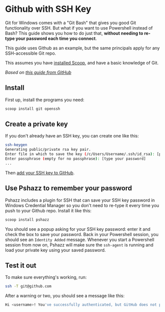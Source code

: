 # Github with SSH Key

Git for Windows comes with a "Git Bash" that gives you good Git functionality over SSH. But what if you want to use Powershell instead of Bash? This guide shows you how to do just that, **without needing to re-type your password each time you connect**.

This guide uses Github as an example, but the same principals apply for any SSH-accessible Git repo.

This assumes you have [installed Scoop](https://github.com/lukesampson/scoop/wiki/Quick-Start), and have a basic knowledge of Git.

*Based on [this guide from GitHub](https://help.github.com/articles/generating-ssh-keys#platform-windows)*

## Install

First up, install the programs you need:

```powershell
scoop install git openssh
```

## Create a private key

If you don't already have an SSH key, you can create one like this:

```sh
ssh-keygen
Generating public/private rsa key pair.
Enter file in which to save the key (/c/Users/Username/.ssh/id_rsa): [press enter]
Enter passphrase (empty for no passphrase): [type your password]
...
```

Then [add your SSH key to GitHub](https://help.github.com/articles/generating-ssh-keys#step-3-add-your-ssh-key-to-github).

## Use Pshazz to remember your password

Pshazz includes a plugin for SSH that can save your SSH key password in Windows Credential Manager so you don't need to re-type it every time you push to your Github repo. Install it like this:

```powershell
scoop install pshazz
```

You should see a popup asking for your SSH key password: enter it and check the box to save your password. Back in your Powershell session, you should see an `Identity Added` message. Whenever you start a Powershell session from now on, Pshazz will make sure the `ssh-agent` is running and load your private key using your saved password.

## Test it out

To make sure everything's working, run:

```sh
ssh -T git@github.com
```

After a warning or two, you should see a message like this:

```sh
Hi <username>! You've successfully authenticated, but GitHub does not provide shell access.
```
